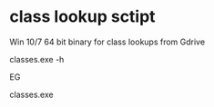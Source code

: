 # class lookup sctipt

Win 10/7 64 bit binary for class lookups from Gdrive

classes.exe -h

EG

classes.exe <search-string>
